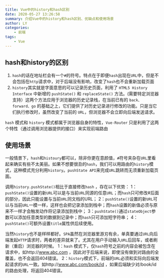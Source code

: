 ```yaml
---
title: Vue中的history和hash区别
date: 2020-05-27 13:26:58
summary: 介绍Vue中的history和hash区别、优缺点和使用场景
author: LY
categories:
    - 前端
tags:
    - Vue
---
```


## hash和history的区别

1. `hash`的话在地址栏会有一个`#`的符号。特点在于即便`hash`出现在`URL`中，但是不会包括在`http`请求中，对于后端没有影响，改变了`hash`也不会重新加载页面
2. `history`其实就是字面意思的可以记录历史页面，利用了 `HTML5 History Interface` 中新增的 `pushState()` 和 `replaceState()` 方法。(需要特定浏览器支持）这两个方法应用于浏览器的历史记录栈，在当前已有的 `back、forward、go` 的基础之上，它们提供了对历史记录进行修改的功能。只是当它们执行修改时，虽然改变了当前的 `URL`，但浏览器不会立即向后端发送请求。



`hash` 模式和 `history` 模式都属于浏览器自身的特性，`Vue-Router` 只是利用了这两个特性（通过调用浏览器提供的接口）来实现前端路由

## 使用场景

一般情景下，`hash`和`histoury`都可以，除非你更在意颜值，`#`符号夹杂在`URL`里看起来确实有些不太美丽。如果不想要很丑的`hash`，我们可以用路由的`history`模式，这种模式充分利用`history`。`pushState API`来完成`URL`跳转而无须重新加载页面。

调用`history.pushState()`相比于直接修改`hash` ，存在以下优势：
1：`pushState()`设置的新`URL`可以是与当前`URL`同源的任意`URL`；而`hash`只可修改#后面的部分，因此只能设置与当前`URL`同文档的URL；
2：`pushState()`设置的新`URL`可以与当前`URL`一模一样，这样也会把记录添加到栈中；而`hash`设置的新值必须与原来不一样才会触发动作将记录添加到栈中；
3：`pushState()`通过`stateObject`参数可以添加任意类型的数据到记录中；而`hash`只可添加短字符串；
4：`pushState()`可额外设置`title`属性供后续使用。





当然`history`也不是样样都好。`SPA`虽然在浏览器里游刃有余，单真要通过`URL`向后端发起`HTTP`请求时，两者的差异就来了。尤其在用户手动输入`URL`后回车，或者刷新（重启）浏览器的时候。
1：`hash` 模式下，仅`hash`符号之前的内容会被包含在请求中，如http://www.abc.com ，因此对于后端来说，即使没有做到对路由的全覆盖，也不会返回404错误。
2：`history`模式下，前端的`URL`必须和实际向后端发起请求的`URL`一致。如http://www.abc.com/book/id ，如果后端缺少对/book/id 的路由处理，将返回404错误。

